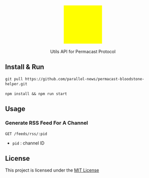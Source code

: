 <p align="center">
  <a href="https://permacast.app">
    <img src="https://raw.githubusercontent.com/Parallel-news/permacast-protocol/main/img/pc-icons/logo192.png" height="124">
  </a>
  <p align="center">Utils API for Permacast Protocol</p>
</p>

## Install & Run

```console
git pull https://github.com/parallel-news/permacast-bloodstone-helper.git

npm install && npm run start

```

## Usage

### Generate RSS Feed For A Channel

```console
GET /feeds/rss/:pid
```

- `pid` : channel ID

## License 
This project is licensed under the [MIT License](./LICENSE)